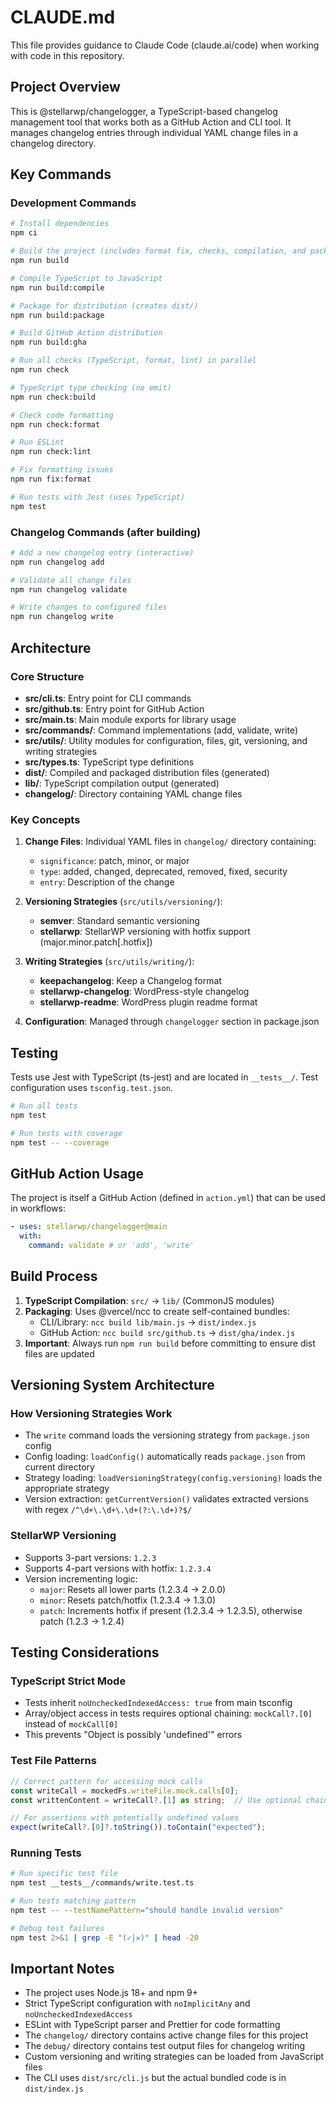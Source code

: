 # CLAUDE.md

This file provides guidance to Claude Code (claude.ai/code) when working with code in this repository.

## Project Overview

This is @stellarwp/changelogger, a TypeScript-based changelog management tool that works both as a GitHub Action and CLI tool. It manages changelog entries through individual YAML change files in a changelog directory.

## Key Commands

### Development Commands

```bash
# Install dependencies
npm ci

# Build the project (includes format fix, checks, compilation, and packaging)
npm run build

# Compile TypeScript to JavaScript
npm run build:compile

# Package for distribution (creates dist/)
npm run build:package

# Build GitHub Action distribution
npm run build:gha

# Run all checks (TypeScript, format, lint) in parallel
npm run check

# TypeScript type checking (no emit)
npm run check:build

# Check code formatting
npm run check:format

# Run ESLint
npm run check:lint

# Fix formatting issues
npm run fix:format

# Run tests with Jest (uses TypeScript)
npm test
```

### Changelog Commands (after building)

```bash
# Add a new changelog entry (interactive)
npm run changelog add

# Validate all change files
npm run changelog validate

# Write changes to configured files
npm run changelog write
```

## Architecture

### Core Structure

- **src/cli.ts**: Entry point for CLI commands
- **src/github.ts**: Entry point for GitHub Action
- **src/main.ts**: Main module exports for library usage
- **src/commands/**: Command implementations (add, validate, write)
- **src/utils/**: Utility modules for configuration, files, git, versioning, and writing strategies
- **src/types.ts**: TypeScript type definitions
- **dist/**: Compiled and packaged distribution files (generated)
- **lib/**: TypeScript compilation output (generated)
- **changelog/**: Directory containing YAML change files

### Key Concepts

1. **Change Files**: Individual YAML files in `changelog/` directory containing:

   - `significance`: patch, minor, or major
   - `type`: added, changed, deprecated, removed, fixed, security
   - `entry`: Description of the change

2. **Versioning Strategies** (`src/utils/versioning/`):

   - **semver**: Standard semantic versioning
   - **stellarwp**: StellarWP versioning with hotfix support (major.minor.patch[.hotfix])

3. **Writing Strategies** (`src/utils/writing/`):

   - **keepachangelog**: Keep a Changelog format
   - **stellarwp-changelog**: WordPress-style changelog
   - **stellarwp-readme**: WordPress plugin readme format

4. **Configuration**: Managed through `changelogger` section in package.json

## Testing

Tests use Jest with TypeScript (ts-jest) and are located in `__tests__/`. Test configuration uses `tsconfig.test.json`.

```bash
# Run all tests
npm test

# Run tests with coverage
npm test -- --coverage
```

## GitHub Action Usage

The project is itself a GitHub Action (defined in `action.yml`) that can be used in workflows:

```yaml
- uses: stellarwp/changelogger@main
  with:
    command: validate # or 'add', 'write'
```

## Build Process

1. **TypeScript Compilation**: `src/` → `lib/` (CommonJS modules)
2. **Packaging**: Uses @vercel/ncc to create self-contained bundles:
   - CLI/Library: `ncc build lib/main.js` → `dist/index.js`
   - GitHub Action: `ncc build src/github.ts` → `dist/gha/index.js`
3. **Important**: Always run `npm run build` before committing to ensure dist files are updated

## Versioning System Architecture

### How Versioning Strategies Work
- The `write` command loads the versioning strategy from `package.json` config
- Config loading: `loadConfig()` automatically reads `package.json` from current directory
- Strategy loading: `loadVersioningStrategy(config.versioning)` loads the appropriate strategy
- Version extraction: `getCurrentVersion()` validates extracted versions with regex `/^\d+\.\d+\.\d+(?:\.\d+)?$/`

### StellarWP Versioning
- Supports 3-part versions: `1.2.3`
- Supports 4-part versions with hotfix: `1.2.3.4`
- Version incrementing logic:
  - `major`: Resets all lower parts (1.2.3.4 → 2.0.0)
  - `minor`: Resets patch/hotfix (1.2.3.4 → 1.3.0)
  - `patch`: Increments hotfix if present (1.2.3.4 → 1.2.3.5), otherwise patch (1.2.3 → 1.2.4)

## Testing Considerations

### TypeScript Strict Mode
- Tests inherit `noUncheckedIndexedAccess: true` from main tsconfig
- Array/object access in tests requires optional chaining: `mockCall?.[0]` instead of `mockCall[0]`
- This prevents "Object is possibly 'undefined'" errors

### Test File Patterns
```typescript
// Correct pattern for accessing mock calls
const writeCall = mockedFs.writeFile.mock.calls[0];
const writtenContent = writeCall?.[1] as string;  // Use optional chaining

// For assertions with potentially undefined values
expect(writeCall?.[0]?.toString()).toContain("expected");
```

### Running Tests
```bash
# Run specific test file
npm test __tests__/commands/write.test.ts

# Run tests matching pattern
npm test -- --testNamePattern="should handle invalid version"

# Debug test failures
npm test 2>&1 | grep -E "(✓|✕)" | head -20
```

## Important Notes

- The project uses Node.js 18+ and npm 9+
- Strict TypeScript configuration with `noImplicitAny` and `noUncheckedIndexedAccess`
- ESLint with TypeScript parser and Prettier for code formatting
- The `changelog/` directory contains active change files for this project
- The `debug/` directory contains test output files for changelog writing
- Custom versioning and writing strategies can be loaded from JavaScript files
- The CLI uses `dist/src/cli.js` but the actual bundled code is in `dist/index.js`
